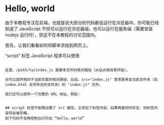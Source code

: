 # Hello, world

由于本教程专注在前端，也就是说大部分的代码都会运行在浏览器中。你可能已经知道了 JavaScript 不但可以运行在浏览器端，也可以运行在服务端（需要安装 nodejs 运行时），但这不在本教程的讨论范围内。

首先，让我们看看如何将脚本添加到网页上。

“script” 标签
JavaScript 程序可以使用 <script> 标签插入到 HTML 的任何地方。

比如：

```
<!DOCTYPE HTML>
<html>
    <head>
        <title>Hello World</title>
    </head>
    <body>
        <p>Hi, how are you?</p>
        <script>
            console.log('Hello, world!');
        </script>
    </body>
</html>

```

<script> 标签中包裹了 JavaScript 代码，当浏览器遇到 <script> 标签，代码会自动运行

## 外部脚本

如果你有大量的 JavaScript 代码，我们可以将它放入一个单独的文件。

脚本文件可以通过 src 属性添加到 HTML 文件中。


```
<script src="/path/to/index.js"></script>
```

这里，/path/to/index.js 是脚本文件的绝对路径（从站点根目录开始）。

也可以提供相对于当前页面的相对路径。比如，src="index.js" 意思是来自当前文件夹（及index.html 文件所在的文件夹）的 "index.js" 文件。

我们还可以提供一个完整的 URL 地址，例如：

```
<script src="https://cdn.bootcss.com/jquery/3.3.1/jquery.min.js"></script>
```

## script 标签不能既设置了 src 属性，又添加了标签内容，如果两者同时存在，则标签内容将会被忽略。
如下代码不会再控制台打印出 “hello，world”

```
<script src="index.js">
    console.log('Hello, world'); // 由于设置了 src 属性，该段代码不会被执行
</script>
```

